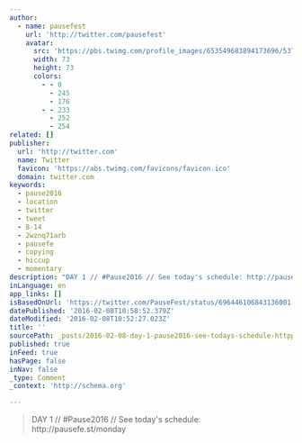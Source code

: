 ```yaml
---
author:
  - name: pausefest
    url: 'http://twitter.com/pausefest'
    avatar:
      src: 'https://pbs.twimg.com/profile_images/653549683894173696/53TncWR4_bigger.jpg'
      width: 73
      height: 73
      colors:
        - - 0
          - 245
          - 176
        - - 233
          - 252
          - 254
related: []
publisher:
  url: 'http://twitter.com'
  name: Twitter
  favicon: 'https://abs.twimg.com/favicons/favicon.ico'
  domain: twitter.com
keywords:
  - pause2016
  - location
  - twitter
  - tweet
  - 8-14
  - 2wznq71arb
  - pausefe
  - copying
  - hiccup
  - momentary
description: "DAY 1 // #Pause2016 // See today's schedule: http://pausefe.st/monday"
inLanguage: en
app_links: []
isBasedOnUrl: 'https://twitter.com/PauseFest/status/696446106843136001'
datePublished: '2016-02-08T10:58:52.379Z'
dateModified: '2016-02-08T10:52:27.023Z'
title: ''
sourcePath: _posts/2016-02-08-day-1-pause2016-see-todays-schedule-httppausefe.md
published: true
inFeed: true
hasPage: false
inNav: false
_type: Comment
_context: 'http://schema.org'

---
```

> DAY 1 &sol;&sol; &num;Pause2016 &sol;&sol; See today's schedule&colon; http&colon;&sol;&sol;pausefe&period;st&sol;monday
